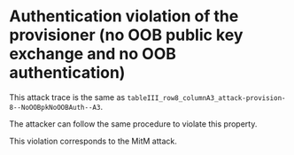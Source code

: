 # Authentication violation of the provisioner (no OOB public key exchange and no OOB authentication)

This attack trace is the same as `tableIII_row8_columnA3_attack-provision-8--NoOOBpkNoOOBAuth--A3`.

The attacker can follow the same procedure to violate this property.

This violation corresponds to the MitM attack.